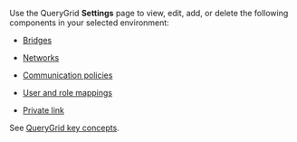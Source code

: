 
Use the QueryGrid **Settings** page to view, edit, add, or delete the following components in your selected environment:

-   [Bridges](wne1674087932617.md)

-   [Networks](iwx1674087965329.md)

-   [Communication policies](zap1674087994421.md)

-   [User and role mappings](hmn1674088306575.md)

-   [Private link](eyz1674088497701.md)


See [QueryGrid key concepts](vyx1659391025497.md).

